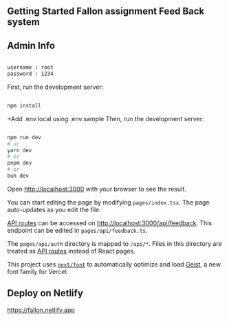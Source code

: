 

## Getting Started Fallon assignment Feed Back system

## Admin Info
```bash

username : root
password : 1234
```

First, run the development server:

```bash

npm install

```
+Add .env.local  using .env.sample
Then, run the development server:

```bash

npm run dev
# or
yarn dev
# or
pnpm dev
# or
bun dev
```

Open [http://localhost:3000](http://localhost:3000) with your browser to see the result.

You can start editing the page by modifying `pages/index.tsx`. The page auto-updates as you edit the file.

[API routes](https://nextjs.org/docs/pages/building-your-application/routing/api-routes) can be accessed on [http://localhost:3000/api/feedback](http://localhost:3000/api/hello). This endpoint can be edited in `pages/api/feedback.ts`.

The `pages/api/auth` directory is mapped to `/api/*`. Files in this directory are treated as [API routes](https://nextjs.org/docs/pages/building-your-application/routing/api-routes) instead of React pages.

This project uses [`next/font`](https://nextjs.org/docs/pages/building-your-application/optimizing/fonts) to automatically optimize and load [Geist](https://vercel.com/font), a new font family for Vercel.

## Deploy on Netlify 

https://fallon.netlify.app

